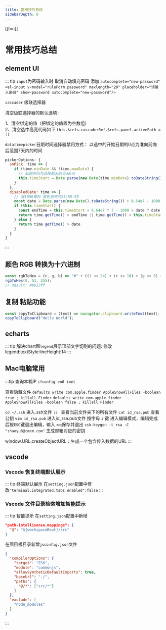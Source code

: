 ```yaml
---
title: 常用技巧总结
sidebarDepth: 0
---
```

[[toc]]
# 常用技巧总结
## element UI
::: tip
`input`为密码输入时 取消自动填充密码 添加 `autocomplete="new-password"`
`<el-input v-model="ruleForm.password" maxlength="20" placeholder="请输入密码" show-password autocomplete="new-password"/>`


`cascader` 级联选择器

清空级联选择器的默认选项 :

1、清空绑定的值（把绑定的值置为空数组）  
2、清空选中高亮代码如下
`this.$refs.cascaderRef.$refs.panel.activePath = []`

`datatimepicker`日期时间选择器禁用方式：
以选中的开始日期的0点为准向前向后范围7天内的时间
```js
pickerOptions: {
  onPick: time => {
    if (time.minDate && !time.maxDate) {
      // 起始时间为选择那天的当天0点
      this.timeStart = Date.parse(new Date(time.minDate).toDateString())
    }
  },
  disabledDate: time => {
    // 减1000毫秒 是到当天的23:59:59
    const date = Date.parse(new Date().toDateString()) + 8.64e7 - 1000
    if (this.timeStart) {
      const endTime = this.timeStart + 8.64e7 * 7 - 1000 > date ? date : this.timeStart + 8.64e7 * 7 - 1000
      return time.getTime() > endTime || time.getTime() < this.timeStart - 8.64e7 * 6 // 由于是到当天的23:59:59，所以要往前凑6天
    } else {
      return time.getTime() > date
    }
  }
}
```
:::

## 颜色 RGB 转换为十六进制
```js
const rgbToHex = (r, g, b) => "#" + ((1 << 24) + (r << 16) + (g << 8) + b).toString(16).slice(1);
rgbToHex(0, 51, 255); 
// Result: #0033ff
```

## 复制 粘贴功能
```js
const copyToClipboard = (text) => navigator.clipboard.writeText(text);
copyToClipboard("Hello World");
```
## echarts
::: tip
解决chart图`legend`展示顶部文字切割的问题:  修改 legend:textStyle:lineHeight:14
:::
## Mac电脑常用
:::tip
查询本机IP
`ifconfig en0 inet`

查看隐藏文件
`defaults write com.apple.finder AppleShowAllFiles -boolean true ; killall Finder`
`defaults write com.apple.finder AppleShowAllFiles -boolean false ; killall Finder`

`cd ~/.ssh`       进入.ssh文件
`ls `             查看当前文件夹下的所有文件
`cat id_rsa.pub`  查看公钥
`vim id_rsa.pub`  进入id_rsa.pub文件
按字母 `i` 键 进入编辑模式，编辑完成后按`ESC`键退出编辑，输入`:wq`保存并退出
`ssh-keygen -t rsa -C "zhaoyu8@cmcm.com"` 生成邮箱对应的密钥

window.URL.createObjectURL：生成一个包含传入数据的URL
:::

## vscode

### Vscode 恢复终端默认展示
::: tip 终端默认展示
在`setting.json`配置中修改`"terminal.integrated.tabs.enabled":false`
:::

### Vscode 文件目录检索增加智能提示
::: tip 智能提示
在`setting.json`配置中新增
```json
"path-intellisense.mappings": {
  "@": "${workspaceRoot}/src"
}
```
在项目根目录新增`jsconfig.json`文件
```json
{
  "compilerOptions": {
    "target": "ES6",
    "module": "commonjs",
    "allowSyntheticDefaultImports": true,
    "baseUrl": "./",
    "paths": {
      "@/*": ["src/*"]
    }
  },
  "exclude": [
    "node_modules"
  ]
}
```
:::